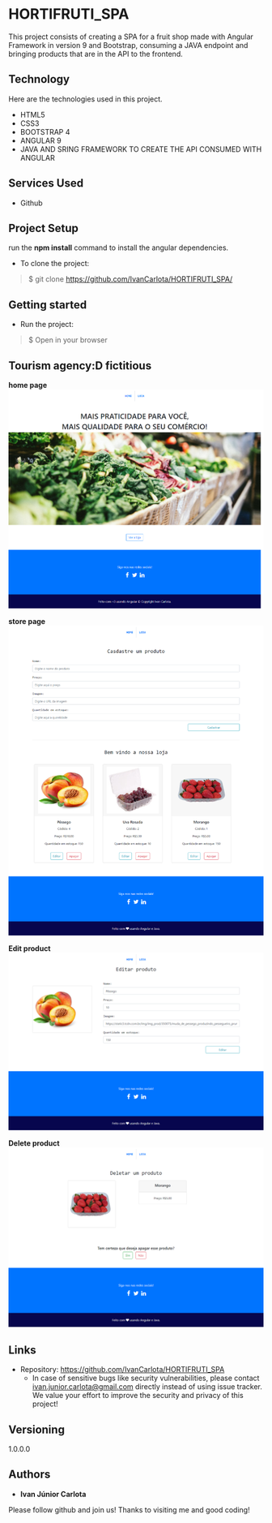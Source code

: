# HORTIFRUTI_SPA

This project consists of creating a SPA for a fruit shop made with Angular Framework in version 9 and Bootstrap, consuming a JAVA endpoint and bringing products that are in the API to the frontend.

## Technology 

Here are the technologies used in this project.

* HTML5
* CSS3
* BOOTSTRAP 4
* ANGULAR 9
* JAVA AND SRING FRAMEWORK 
TO CREATE THE API CONSUMED WITH ANGULAR

## Services Used

* Github

## Project Setup

run the **npm install** command to install the angular dependencies.

* To clone the project:
>    $ git clone https://github.com/IvanCarlota/HORTIFRUTI_SPA/


## Getting started

* Run the project:
>    $ Open in your browser


 ##  Tourism agency:D fictitious

**home page**
![Initial page](https://github.com/IvanCarlota/HORTIFRUTI_SPA/blob/master/HORTIFRUTI/src/assets/public/readme/1.png)

**store page**
![Initial page](https://github.com/IvanCarlota/HORTIFRUTI_SPA/blob/master/HORTIFRUTI/src/assets/public/readme/2.png)

**Edit product**
![Initial page](https://github.com/IvanCarlota/HORTIFRUTI_SPA/blob/master/HORTIFRUTI/src/assets/public/readme/3.png)

**Delete product**
![Initial page](https://github.com/IvanCarlota/HORTIFRUTI_SPA/blob/master/HORTIFRUTI/src/assets/public/readme/4.png)

## Links
  
  - Repository: https://github.com/IvanCarlota/HORTIFRUTI_SPA
    - In case of sensitive bugs like security vulnerabilities, please contact
      ivan.junior.carlota@gmail.com directly instead of using issue tracker. We value your effort
      to improve the security and privacy of this project!

  ## Versioning

  1.0.0.0


  ## Authors

  * **Ivan Júnior Carlota** 

  Please follow github and join us!
  Thanks to visiting me and good coding!
